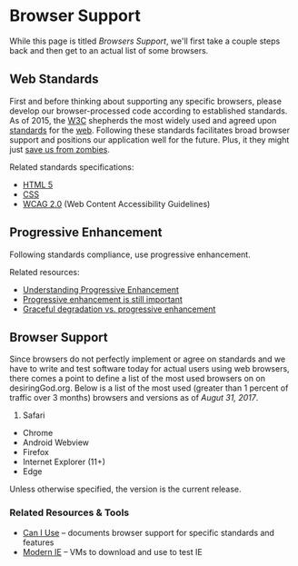 # Browser Support

While this page is titled _Browsers Support_, we'll first take a couple steps back and then get to an actual list of some browsers.

## Web Standards

First and before thinking about supporting any specific browsers, please develop our browser-processed code according to established standards. As of 2015, the [W3C](http://www.w3.org) shepherds the most widely used and agreed upon [standards](http://www.w3.org/standards/) for the [web](http://www.w3.org/standards/webdesign/). Following these standards facilitates broad browser support and positions our application well for the future. Plus, it they might just [save us from zombies](https://vimeo.com/110256895).

Related standards specifications:

- [HTML 5](http://www.w3.org/TR/2014/REC-html5-20141028/)
- [CSS](http://www.w3.org/Style/CSS/)
- [WCAG 2.0](http://www.w3.org/TR/2008/REC-WCAG20-20081211/) (Web Content Accessibility Guidelines)

## Progressive Enhancement

Following standards compliance, use progressive enhancement.

Related resources:

- [Understanding Progressive Enhancement](http://alistapart.com/article/understandingprogressiveenhancement)
- [Progressive enhancement is still important](https://jakearchibald.com/2013/progressive-enhancement-still-important/)
- [Graceful degradation vs. progressive enhancement](https://docs.webplatform.org/wiki/tutorials/graceful_degradation_versus_progressive_enhancement)

## Browser Support

Since browsers do not perfectly implement or agree on standards and we have to write and test software today for actual users using web browsers, there comes a point to define a list of the most used browsers on on desiringGod.org. Below is a list of the most used (greater than 1 percent of traffic over 3 months) browsers and versions as of _Augut 31, 2017_.

1. Safari
- Chrome
- Android Webview
- Firefox
- Internet Explorer (11+)
- Edge

Unless otherwise specified, the version is the current release.

### Related Resources & Tools

- [Can I Use](http://caniuse.com) – documents browser support for specific standards and features
- [Modern IE](http://dev.modern.ie) – VMs to download and use to test IE

